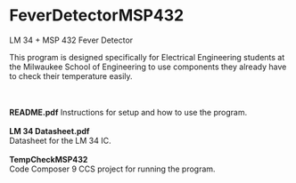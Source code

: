 # FeverDetectorMSP432
LM 34 + MSP 432 Fever Detector

This program is designed specifically for Electrical Engineering students at the Milwaukee School of Engineering to use components they already have to check their temperature easily.

<br><br><b>README.pdf</b>
      Instructions for setup and how to use the program.
<br><br><b>LM 34 Datasheet.pdf</b>
<br>  Datasheet for the LM 34 IC.
<br><br><b>TempCheckMSP432</b>
<br>  Code Composer 9 CCS project for running the program.
